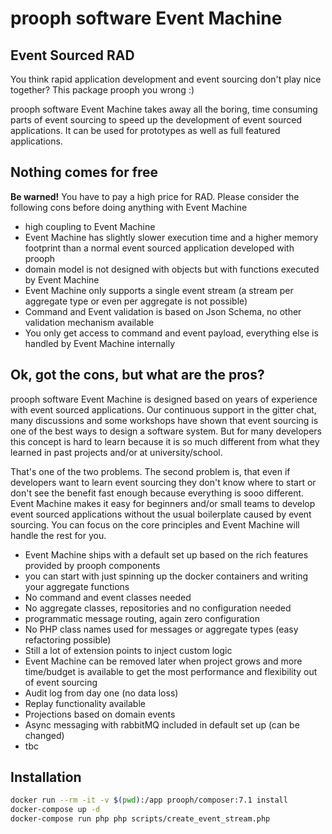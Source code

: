 # prooph software Event Machine

## Event Sourced RAD

You think rapid application development and event sourcing don't play nice together? This package 
prooph you wrong :)

prooph software Event Machine takes away all the boring, time consuming parts of event sourcing to speed up
the development of event sourced applications. It can be used for prototypes as well as full featured applications.

## Nothing comes for free

**Be warned!** You have to pay a high price for RAD. Please consider the following cons before doing anything with Event Machine

- high coupling to Event Machine
- Event Machine has slightly slower execution time and a higher memory footprint than a normal event sourced application developed with prooph
- domain model is not designed with objects but with functions executed by Event Machine
- Event Machine only supports a single event stream (a stream per aggregate type or even per aggregate is not possible)
- Command and Event validation is based on Json Schema, no other validation mechanism available
- You only get access to command and event payload, everything else is handled by Event Machine internally

## Ok, got the cons, but what are the pros?

prooph software Event Machine is designed based on years of experience with event sourced applications.
Our continuous support in the gitter chat, many discussions and some workshops have shown that 
event sourcing is one of the best ways to design a software system. But for many developers this concept is hard to learn
because it is so much different from what they learned in past projects and/or at university/school. 

That's one of the two problems. The second problem is, that even if developers want to learn event sourcing 
they don't know where to start or don't see the benefit fast enough because everything is sooo different.
Event Machine makes it easy for beginners and/or small teams to develop event sourced applications without the usual boilerplate caused by event sourcing.
You can focus on the core principles and Event Machine will handle the rest for you.

- Event Machine ships with a default set up based on the rich features provided by prooph components
- you can start with just spinning up the docker containers and writing your aggregate functions
- No command and event classes needed
- No aggregate classes, repositories and no configuration needed
- programmatic message routing, again zero configuration
- No PHP class names used for messages or aggregate types (easy refactoring possible)
- Still a lot of extension points to inject custom logic
- Event Machine can be removed later when project grows and more time/budget is available to get the most performance and flexibility out of event sourcing
- Audit log from day one (no data loss)
- Replay functionality available 
- Projections based on domain events
- Async messaging with rabbitMQ included in default set up (can be changed)
- tbc


## Installation

```bash
docker run --rm -it -v $(pwd):/app prooph/composer:7.1 install
docker-compose up -d
docker-compose run php php scripts/create_event_stream.php
```
